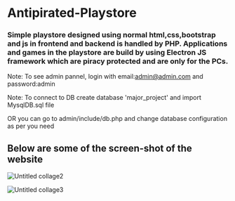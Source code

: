 # Antipirated-Playstore
### Simple playstore designed using normal html,css,bootstrap and js in frontend and backend is handled by  PHP. Applications and games in the playstore are  build by using Electron JS framework which are piracy protected and are only for the PCs.   

Note: To see admin pannel, login with email:admin@admin.com and password:admin

Note: To connect to DB create database 'major_project' and import MysqlDB.sql file 

OR you can go to admin/include/db.php and change database configuration as per you need

## Below are some of the screen-shot of the website

![Untitled collage2](https://user-images.githubusercontent.com/41549427/60393039-b2ad1800-9b2e-11e9-851d-45bc51289419.jpg)

![Untitled collage3](https://user-images.githubusercontent.com/41549427/60393128-171ca700-9b30-11e9-804f-741f18aaab5f.jpg)


